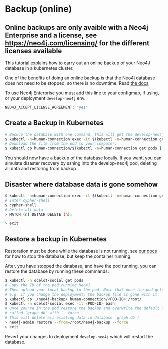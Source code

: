 # Backup (online)

## Online backups are only avaible with a Neo4j Enterprise and a license, see https://neo4j.com/licensing/ for the different licenses available

This tutorial explains how to carry out an online backup of your Neo4J
database in a kubernetes cluster.

One of the benefits of doing an online backup is that the Neo4j database does not need to be stopped, so there is no downtime. Read [the docs](https://neo4j.com/docs/operations-manual/current/backup/performing/)

To use Neo4j Enterprise you must add this line to your configmap, if using, or your deployment `develop-neo4j` env.

```sh
NEO4J_ACCEPT_LICENSE_AGREEMENT: "yes"
```

## Create a Backup in Kubernetes

```sh
# Backup the database with one command, this will get the develop-neo4j pod, ssh into it, and run the backup command
$ kubectl -n=human-connection exec -it $(kubectl -n=human-connection get pods | grep develop-neo4j | awk '{ print $1 }') -- neo4j-admin backup --backup-dir=/var/lib/neo4j --name=neo4j-backup
# Download the file from the pod to your computer.
$ kubectl cp human-connection/$(kubectl -n=human-connection get pods | grep develop-neo4j | awk '{ print $1 }'):/var/lib/neo4j/neo4j-backup ./neo4j-backup/
```

You should now have a backup of the database locally. If you want, you can simulate disaster recovery by sshing into the develop-neo4j pod, deleting all data and restoring from backup

## Disaster where database data is gone somehow

```sh
$ kubectl -n=human-connection exec -it $(kubectl -n=human-connection get pods | grep develop-neo4j |awk '{ print $1 }') bash
# Enter cypher-shell
$ cypher-shell
# Delete all data
> MATCH (n) DETACH DELETE (n);

> exit
```

## Restore a backup in Kubernetes 

Restoration must be done while the database is not running, see [our docs](https://docs.human-connection.org/human-connection/deployment/volumes/neo4j-offline-backup#stop-and-restart-neo-4-j-database-in-kubernetes) for how to stop the database, but keep the container running

After, you have stopped the database, and have the pod running, you can restore the database by running these commands:

```sh
$ kubectl -n ocelot-social get pods
# Copy the ID of the pod running Neo4J.
# Then upload your local backup to the pod. Note that once the pod gets deleted
# e.g. if you change the deployment, the backup file is gone with it.
$ kubectl cp ./neo4j-backup/ human-connection/<POD-ID>:/root/
$ kubectl -n ocelot-social exec -it <POD-ID> bash
# Once you're in the pod restore the backup and overwrite the default database
# called `graph.db` with `--force`.
# This will delete all existing data in database `graph.db`!
> neo4j-admin restore --from=/root/neo4j-backup --force
> exit
```

Revert your changes to deployment `develop-neo4j` which will restart the database.
